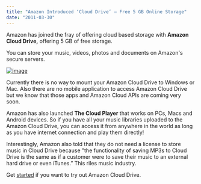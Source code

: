```yaml
---
title: "Amazon Introduced ‘Cloud Drive’ – Free 5 GB Online Storage"
date: "2011-03-30"
---
```


Amazon has joined the fray of offering cloud based storage with **Amazon Cloud Drive,** offering 5 GB of free storage.

You can store your music, videos, photos and documents on Amazon's secure servers.

[![image](http://lh5.ggpht.com/_40bmzDo_mBs/TZM56AvptZI/AAAAAAAAB5I/CcSKAFEVQ1w/image_thumb%5B1%5D.png?imgmax=800 "image")](http://lh4.ggpht.com/_40bmzDo_mBs/TZM549NF4xI/AAAAAAAAB5E/GCPvEsqUbtQ/s1600-h/image%5B3%5D.png)

Currently there is no way to mount your Amazon Cloud Drive to Windows or Mac. Also there are no mobile application to access Amazon Cloud Drive but we know that those apps and Amazon Cloud APIs are coming very soon.

Amazon has also launched **The Cloud Player** that works on PCs, Macs and Android devices. So if you have all your music libraries uploaded to the Amazon Cloud Drive, you can access it from anywhere in the world as long as you have internet connection and play them directly!

Interestingly, Amazon also told that they do not need a license to store music in Cloud Drive because "the functionality of saving MP3s to Cloud Drive is the same as if a customer were to save their music to an external hard drive or even iTunes.” This riles music industry.

Get [started](https://www.amazon.com/clouddrive/) if you want to try out Amazon Cloud Drive.
